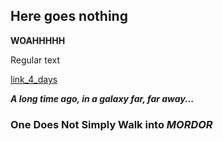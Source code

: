 ## Here goes nothing

**WOAHHHHH**

Regular text 

[link_4_days](www.maps.google.ca)

***A long time ago, in a galaxy far, far away...***

### One Does Not Simply Walk into *MORDOR*
